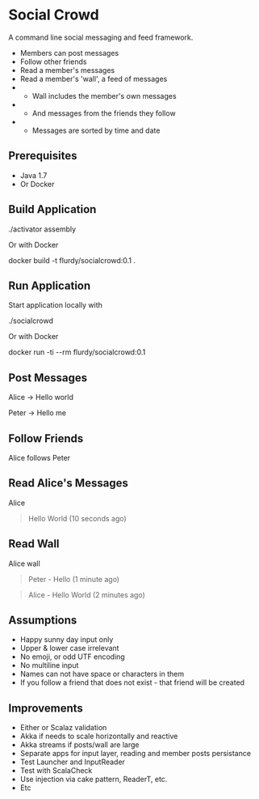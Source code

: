 
Social Crowd
======


A command line social messaging and feed framework.

* Members can post messages
* Follow other friends
* Read a member's messages
* Read a member's 'wall', a feed of messages
* * Wall includes the member's own messages
* * And messages from the friends they follow
* * Messages are sorted by time and date


Prerequisites
-----

* Java 1.7
* Or Docker


Build Application
---

   ./activator assembly

Or with Docker
   
   docker build -t flurdy/socialcrowd:0.1 .


Run Application
---

Start application locally with

   ./socialcrowd

Or with Docker

   docker run -ti --rm flurdy/socialcrowd:0.1 


Post Messages
-----

   Alice -> Hello world

   Peter -> Hello me


Follow Friends
-----

   Alice follows Peter


Read Alice's Messages
-----

   Alice 

   > Hello World (10 seconds ago)


Read Wall
-----

   Alice wall

   > Peter - Hello (1 minute ago)

   > Alice - Hello World (2 minutes ago)


Assumptions
-----

* Happy sunny day input only
* Upper & lower case irrelevant
* No emoji, or odd UTF encoding
* No multiline input
* Names can not have space or characters in them
* If you follow a friend that does not exist - that friend will be created


Improvements
----

* Either or Scalaz validation 
* Akka if needs to scale horizontally and reactive
* Akka streams if posts/wall are large 
* Separate apps for input layer, reading and member posts persistance
* Test Launcher and InputReader
* Test with ScalaCheck
* Use injection via cake pattern, ReaderT, etc.
* Etc







